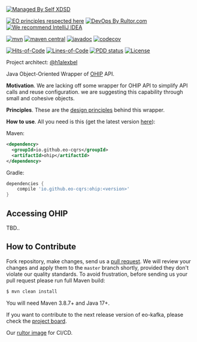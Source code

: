 [![Managed By Self XDSD](https://self-xdsd.com/b/mbself.svg)](https://self-xdsd.com/p/eo-cqrs/ohip-java?provider=github)

[![EO principles respected here](https://www.elegantobjects.org/badge.svg)](https://www.elegantobjects.org)
[![DevOps By Rultor.com](https://www.rultor.com/b/eo-cars/ohip-java)](https://www.rultor.com/p/eo-cqrs/ohip-java)
[![We recommend IntelliJ IDEA](https://www.elegantobjects.org/intellij-idea.svg)](https://www.jetbrains.com/idea/)
<br>

[![mvn](https://github.com/eo-cqrs/ohip-java/actions/workflows/mvn.yml/badge.svg)](https://github.com/eo-cqrs/ohip/actions/workflows/mvn.yml)
[![maven central](http://maven-badges.herokuapp.com/maven-central/io.github.eo-cqrs/ohip-java/badge.svg)](https://search.maven.org/artifact/io.github.eo-cqrs/ohip-java)
[![javadoc](https://javadoc.io/badge2/io.github.eo-cqrs/ohip-java/javadoc.svg)](https://javadoc.io/doc/io.github.eo-cqrs/ohip-java)
[![codecov](https://codecov.io/gh/eo-cqrs/eo-kafka/branch/master/graph/badge.svg?token=4IFT0H3Y01)](https://codecov.io/gh/eo-cqrs/eo-kafka)

[![Hits-of-Code](https://hitsofcode.com/github/eo-cqrs/ohip-java)](https://hitsofcode.com/view/github/eo-cqrs/ohip-java)
[![Lines-of-Code](https://tokei.rs/b1/github/eo-cqrs/ohip-java)](https://github.com/eo-cqrs/ohip-java)
[![PDD status](http://www.0pdd.com/svg?name=eo-cqrs/ohip-java)](http://www.0pdd.com/p?name=eo-cqrs/ohip-java)
[![License](https://img.shields.io/badge/license-MIT-green.svg)](https://github.com/eo-cqrs/ohip-java/blob/master/LICENSE.txt)

Project architect: [@h1alexbel](https://github.com/h1alexbel)

Java Object-Oriented Wrapper of [OHIP](https://www.oracle.com/hospitality/integration-platform/) API.

**Motivation**. We are lacking off some wrapper for OHIP API 
to simplify API calls and reuse configuration.
we are suggesting this capability through small and cohesive objects.

**Principles**. These are the [design principles](https://www.elegantobjects.org/#principles) behind this wrapper.

**How to use**. All you need is this (get the latest version [here](https://search.maven.org/artifact/io.github.eo-cqrs/ohip)):

Maven:
```xml
<dependency>
  <groupId>io.github.eo-cqrs</groupId>
  <artifactId>ohip</artifactId>
</dependency>
```

Gradle:
```groovy
dependencies {
    compile 'io.github.eo-cqrs:ohip:<version>'
}
```

## Accessing OHIP

TBD..

## How to Contribute

Fork repository, make changes, send us a [pull request](https://www.yegor256.com/2014/04/15/github-guidelines.html).
We will review your changes and apply them to the `master` branch shortly,
provided they don't violate our quality standards. To avoid frustration,
before sending us your pull request please run full Maven build:

```bash
$ mvn clean install
```

You will need Maven 3.8.7+ and Java 17+.

If you want to contribute to the next release version of eo-kafka, please check the [project board](https://github.com/orgs/eo-cqrs/projects/2/views/1).

Our [rultor image](https://github.com/eo-cqrs/eo-kafka-rultor-image) for CI/CD.

